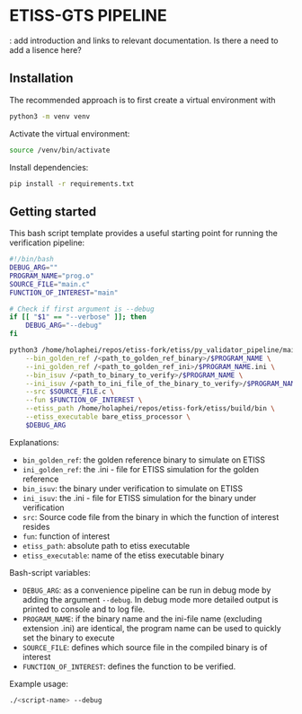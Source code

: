 # ETISS-GTS PIPELINE

: add introduction and links to relevant documentation. Is there a need to add a lisence here?   

## Installation 

The recommended approach is to first create a virtual environment with 
```bash
python3 -m venv venv
```
Activate the virtual environment:

```bash
source /venv/bin/activate
```

Install dependencies:
```bash
pip install -r requirements.txt
```

## Getting started

This bash script template provides a useful starting point for running the verification pipeline:

```bash 
#!/bin/bash
DEBUG_ARG=""
PROGRAM_NAME="prog.o"
SOURCE_FILE="main.c"
FUNCTION_OF_INTEREST="main"

# Check if first argument is --debug
if [[ "$1" == "--verbose" ]]; then
    DEBUG_ARG="--debug"
fi

python3 /home/holaphei/repos/etiss-fork/etiss/py_validator_pipeline/main.py \
    --bin_golden_ref /<path_to_golden_ref_binary>/$PROGRAM_NAME \
    --ini_golden_ref /<path_to_golden_ref_ini>/$PROGRAM_NAME.ini \
    --bin_isuv /<path_to_binary_to_verify>/$PROGRAM_NAME \
    --ini_isuv /<path_to_ini_file_of_the_binary_to_verify>/$PROGRAM_NAME.ini \
    --src $SOURCE_FILE.c \
    --fun $FUNCTION_OF_INTEREST \
    --etiss_path /home/holaphei/repos/etiss-fork/etiss/build/bin \
    --etiss_executable bare_etiss_processor \
    $DEBUG_ARG
```

Explanations:
- `bin_golden_ref`: the golden reference binary to simulate on ETISS
- `ini_golden_ref`: the .ini - file for ETISS simulation for the golden reference
- `bin_isuv`: the binary under verification to simulate on ETISS
- `ini_isuv`: the .ini - file for ETISS simulation for the binary under verification
- `src`: Source code file from the binary in which the function of interest resides
- `fun`: function of interest
- `etiss_path`: absolute path to etiss executable
- `etiss_executable`: name of the etiss executable binary

Bash-script variables:
- `DEBUG_ARG`: as a convenience pipeline can be run in debug mode by adding the argument `--debug`. In debug mode more detailed output is printed to console and to log file.
- `PROGRAM_NAME`: if the binary name and the ini-file name (excluding extension .ini) are identical, the program name can be used to quickly set the binary to execute
- `SOURCE_FILE`: defines which source file in the compiled binary is of interest
- `FUNCTION_OF_INTEREST`: defines the function to be verified. 

Example usage: 
```bash
./<script-name> --debug
```



